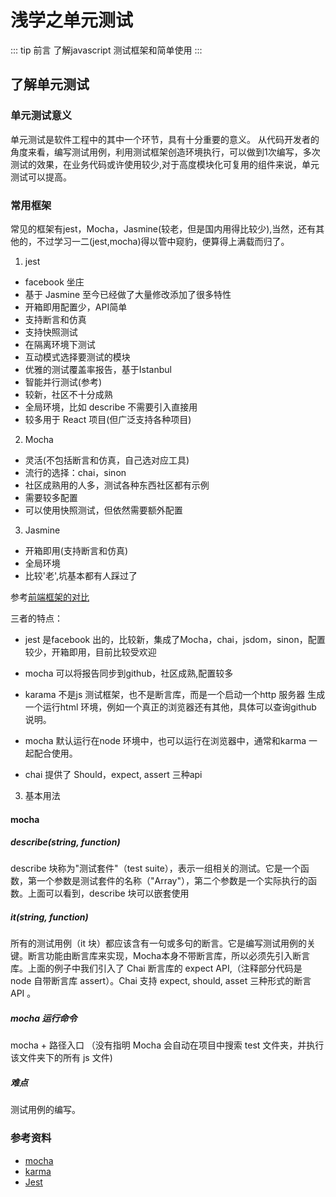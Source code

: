# 浅学之单元测试

::: tip 前言
了解javascript 测试框架和简单使用
:::

## 了解单元测试

### 单元测试意义
单元测试是软件工程中的其中一个环节，具有十分重要的意义。
从代码开发者的角度来看，编写测试用例，利用测试框架创造环境执行，可以做到1次编写，多次测试的效果，在业务代码或许使用较少,对于高度模块化可复用的组件来说，单元测试可以提高。

### 常用框架
常见的框架有jest，Mocha，Jasmine(较老，但是国内用得比较少),当然，还有其他的，不过学习一二(jest,mocha)得以管中窥豹，便算得上满载而归了。

1. jest
  * facebook 坐庄
  * 基于 Jasmine 至今已经做了大量修改添加了很多特性
  * 开箱即用配置少，API简单
  * 支持断言和仿真
  * 支持快照测试
  * 在隔离环境下测试
  * 互动模式选择要测试的模块
  * 优雅的测试覆盖率报告，基于Istanbul
  * 智能并行测试(参考)
  * 较新，社区不十分成熟
  * 全局环境，比如 describe 不需要引入直接用
  * 较多用于 React 项目(但广泛支持各种项目)

2. Mocha

  * 灵活(不包括断言和仿真，自己选对应工具)
  * 流行的选择：chai，sinon
  * 社区成熟用的人多，测试各种东西社区都有示例
  * 需要较多配置
  * 可以使用快照测试，但依然需要额外配置

3. Jasmine
  * 开箱即用(支持断言和仿真)
  * 全局环境
  * 比较'老',坑基本都有人踩过了

参考[前端框架的对比](https://www.cnblogs.com/lihuanqing/p/8533552.html)

三者的特点：

* jest 是facebook 出的，比较新，集成了Mocha，chai，jsdom，sinon，配置较少，开箱即用，目前比较受欢迎
* mocha 可以将报告同步到github，社区成熟,配置较多

* karama 不是js 测试框架，也不是断言库，而是一个启动一个http 服务器 生成一个运行html 环境，例如一个真正的浏览器还有其他，具体可以查询github 说明。

* mocha 默认运行在node 环境中，也可以运行在浏览器中，通常和karma 一起配合使用。
* chai 提供了 Should，expect, assert 三种api



3. 基本用法

#### mocha

##### describe(string, function)

describe 块称为"测试套件"（test suite），表示一组相关的测试。它是一个函数，第一个参数是测试套件的名称（"Array"），第二个参数是一个实际执行的函数。上面可以看到，describe 块可以嵌套使用

##### it(string, function)

所有的测试用例（it 块）都应该含有一句或多句的断言。它是编写测试用例的关键。断言功能由断言库来实现，Mocha本身不带断言库，所以必须先引入断言库。上面的例子中我们引入了 Chai 断言库的 expect API,（注释部分代码是 node 自带断言库 assert）。Chai 支持 expect, should, asset 三种形式的断言 API 。

##### mocha 运行命令

mocha + 路径入口 （没有指明 Mocha 会自动在项目中搜索 test 文件夹，并执行该文件夹下的所有 js 文件)

##### 难点

测试用例的编写。

#### 

### 参考资料

* [mocha](https://mochajs.cn/#getting-started)
* [karma](https://github.com/karma-runner/karma)
* [Jest](https://jestjs.io/docs/zh-Hans/tutorial-react)






